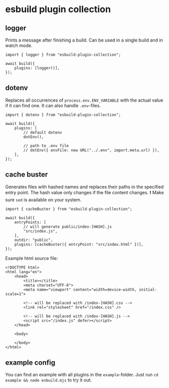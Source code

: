 # esbuild plugin collection

## logger
Prints a message after finishing a build. Can be used in a single build and in watch mode.

```
import { logger } from "esbuild-plugin-collection";

await build({
    plugins: [logger()],
});
```

## dotenv
Replaces all occurrences of `process.env.ENV_VARIABLE` with the actual value if it can find one. It can also handle `.env`-files. 

```
import { dotenv } from "esbuild-plugin-collection";

await build({
    plugins: [
        // default dotenv
	    dotEnv(),
	    
	    // path to .env file
	    // dotEnv({ envFile: new URL("../.env", import.meta.url) }),
	],
});
```

## cache buster
Generates files with hashed names and replaces their paths in the specified entry point. The hash value only changes if the file content changes.
:exclamation:  Make sure `sed` is available on your system.  

```
import { cacheBuster } from "esbuild-plugin-collection";

await build({
    entryPoints: [
        // will generate public/index-[HASH].js
        "src/index.js",
    ],
    outdir: "public",
    plugins: [cacheBuster({ entryPoint: "src/index.html" })],
});
```

Example html source file:
```
<!DOCTYPE html>
<html lang="en">
    <head>
        <title></title>
        <meta charset="UTF-8">
        <meta name="viewport" content="width=device-width, initial-scale=1">

		<!-- will be replaced with /index-[HASH].css -->
        <link rel="stylesheet" href="/index.css" /> 

		<!-- will be replaced with /index-[HASH].js -->
        <script src="/index.js" defer></script>
    </head>

    <body>
    
    </body>
</html>
```

## example config
You can find an example with all plugins in the `example`-folder. Just run `cd example && node esbuild.mjs` to try it out.
